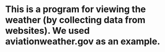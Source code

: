 # This is a program for viewing the weather (by collecting data from websites). We used aviationweather.gov as an example.
